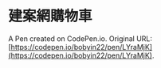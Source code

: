 # 建案網購物車

A Pen created on CodePen.io. Original URL: [https://codepen.io/bobyin22/pen/LYraMjK](https://codepen.io/bobyin22/pen/LYraMjK).

